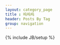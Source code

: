 ```yaml
---
layout: category_page
title : 呜呜呜
header: Posts By Tag
group: navigation
---
```

{% include JB/setup %}